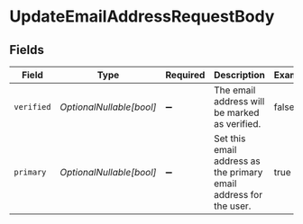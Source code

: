# UpdateEmailAddressRequestBody


## Fields

| Field                                                             | Type                                                              | Required                                                          | Description                                                       | Example                                                           |
| ----------------------------------------------------------------- | ----------------------------------------------------------------- | ----------------------------------------------------------------- | ----------------------------------------------------------------- | ----------------------------------------------------------------- |
| `verified`                                                        | *OptionalNullable[bool]*                                          | :heavy_minus_sign:                                                | The email address will be marked as verified.                     | false                                                             |
| `primary`                                                         | *OptionalNullable[bool]*                                          | :heavy_minus_sign:                                                | Set this email address as the primary email address for the user. | true                                                              |